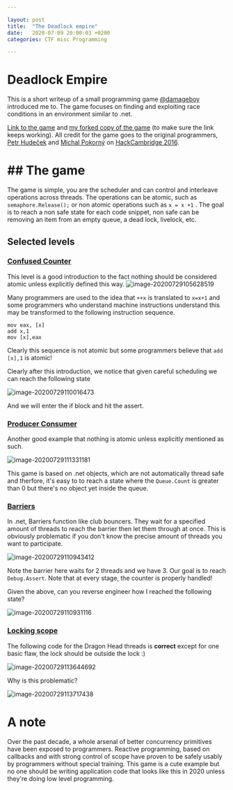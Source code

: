 ```yaml
---

layout: post
title:  "The Deadlock empire"
date:   2020-07-09 20:00:03 +0200
categories: CTF misc Programming

---
```


# Deadlock Empire



This is a short writeup of a small programming game [@damageboy](https://twitter.com/damageboy) introduced me to. The game focuses on finding and exploiting race conditions in an environment similar to .net.

[Link to the game](https://deadlockempire.github.io/ ) and [my forked copy of the game](https://github.com/acepace/deadlockempire.github.io) (to make sure the link keeps working). All credit for the game goes to the original programmers, [Petr Hudeček](http://hudecekpetr.cz/) and [Michal Pokorný](http://rny.cz/) on [HackCambridge 2016](https://www.hackcambridge.com/).

# 

# ## The game

The game is simple, you are the scheduler and can control and interleave operations across threads. The operations can be atomic, such as `semaphore.Release();` or non atomic operations such as `x = x +1` . The goal is to reach a non safe state for each code snippet, non safe can be removing an item from an empty queue, a dead lock, livelock, etc.



## Selected levels



### [Confused Counter](https://deadlockempire.github.io/#4-confusedCounter)

This level is a good introduction to the fact nothing should be considered atomic unless explicitly defined this way. ![image-20200729105628519](D:\messing\acepace.github.io\images\deadlockEmpire\ConfusedCounter.jpg)

Many programmers are used to the idea that `++x` is translated to `x=x+1` and some programmers who understand machine instructions understand this may be transformed to the following instruction sequence.

```
mov eax, [x]
add x,1
mov [x],eax
```

Clearly this sequence is not atomic but some programmers believe that `add [x],1` is atomic!

Clearly after this introduction, we notice that given careful scheduling we can reach the following state

![image-20200729110016473](D:\messing\acepace.github.io\images\deadlockEmpire\ConfusedCounter2.jpg)

And we will enter the if block and hit the assert.

### [Producer Consumer](https://deadlockempire.github.io/#S3-producerConsumer)

Another good example that nothing is atomic unless explicitly mentioned as such.

![image-20200729111331181](D:\messing\acepace.github.io\images\deadlockEmpire\ProducerConsumer.jpg)

This game is based on .net objects, which are not automatically thread safe and therfore, it's easy to to reach a state where the `Queue.Count` is greater than 0 but there's no object yet inside the queue.



### [Barriers](https://deadlockempire.github.io/#H4-Barrier)

In .net, Barriers function like club bouncers. They wait for a specified amount of threads to reach the barrier then let them through at once. This is obviously problematic if you don't know the precise amount of threads you want to participate.

![image-20200729110943412](D:\messing\acepace.github.io\images\deadlockEmpire\Barrier.jpg)

Note the barrier here waits for 2 threads and we have 3. Our goal is to reach `Debug.Assert`. Note that at every stage, the counter is properly handled!

Given the above, can you reverse engineer how I reached the following state?

![image-20200729110931116](D:\messing\acepace.github.io\images\deadlockEmpire\BarrierDone.jpg)



### [Locking scope](https://deadlockempire.github.io/#D2-Sorcerer)



The following code for the Dragon Head threads is **correct** except for one basic flaw, the lock should be outside the lock :)

![image-20200729113644692](D:\messing\acepace.github.io\images\deadlockEmpire\Dragon.jpg)

Why is this problematic? 

![image-20200729113717438](D:\messing\acepace.github.io\images\deadlockEmpire\Dragon1.jpg)



# A note

Over the past decade, a whole arsenal of better concurrency primitives have been exposed to programmers. Reactive programming, based on callbacks and with strong control of scope have proven to be safely usably by programmers without special training. This game is a cute example but no one should be writing application code that looks like this in 2020 unless they're doing low level programming.